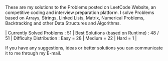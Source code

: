 These are my solutions to the Problems posted on LeetCode Website, an competitive coding and interview preparation platform. 
I solve Problems based on Arrays, Strings, Linked Lists, Matrix, Numerical Problems, Backtracking and other Data Structures and Algorithms.

| Currently Solved Problems : 51
| Best Solutions (based on Runtime) : 48 / 51
| Difficulty Distribution : 
                            Easy = 28 
                          | Medium = 22 
                          | Hard = 1 | 

If you have any suggestions, ideas or better solutions you can communicate it to me through my E-mail.
